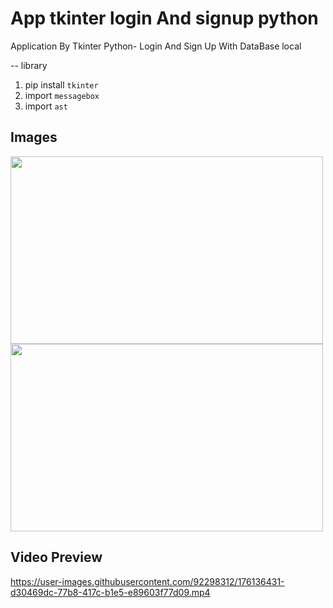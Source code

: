 # App tkinter login And signup python
Application By Tkinter Python-  Login And Sign Up With DataBase local

-- library

1. pip install `tkinter`
2. import `messagebox`
3. import `ast`

## Images 
<img src="https://user-images.githubusercontent.com/92298312/176135465-c6501905-6884-4da6-be5b-271728a956de.PNG" width="500" height="300"><img src="https://user-images.githubusercontent.com/92298312/176135472-b483d536-a154-49f6-af72-7949e4ec8903.PNG" width="500" height="300">



## Video Preview 

https://user-images.githubusercontent.com/92298312/176136431-d30469dc-77b8-417c-b1e5-e89603f77d09.mp4

